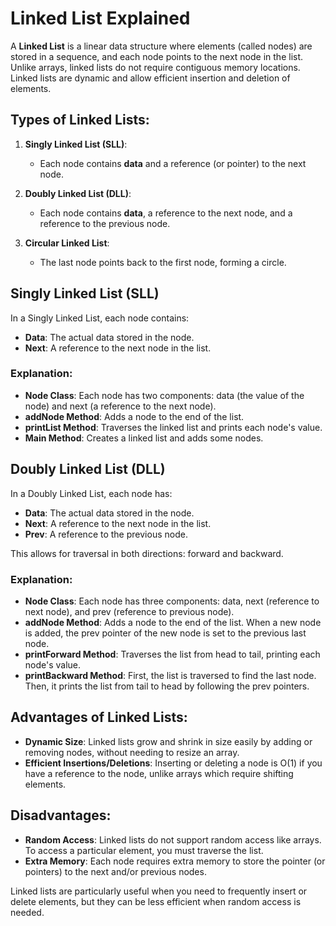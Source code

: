 # Linked List Explained

A **Linked List** is a linear data structure where elements (called nodes) are stored in a sequence, and each node points to the next node in the list. Unlike arrays, linked lists do not require contiguous memory locations. Linked lists are dynamic and allow efficient insertion and deletion of elements.

## Types of Linked Lists:

1. **Singly Linked List (SLL)**: 
   - Each node contains **data** and a reference (or pointer) to the next node.

2. **Doubly Linked List (DLL)**:
   - Each node contains **data**, a reference to the next node, and a reference to the previous node.

3. **Circular Linked List**:
   - The last node points back to the first node, forming a circle.

## Singly Linked List (SLL)

In a Singly Linked List, each node contains:

- **Data**: The actual data stored in the node.
- **Next**: A reference to the next node in the list.

### Explanation:

- **Node Class**: Each node has two components: data (the value of the node) and next (a reference to the next node).
- **addNode Method**: Adds a node to the end of the list.
- **printList Method**: Traverses the linked list and prints each node's value.
- **Main Method**: Creates a linked list and adds some nodes.

## Doubly Linked List (DLL)

In a Doubly Linked List, each node has:

- **Data**: The actual data stored in the node.
- **Next**: A reference to the next node in the list.
- **Prev**: A reference to the previous node.

This allows for traversal in both directions: forward and backward.

### Explanation:

- **Node Class**: Each node has three components: data, next (reference to next node), and prev (reference to previous node).
- **addNode Method**: Adds a node to the end of the list. When a new node is added, the prev pointer of the new node is set to the previous last node.
- **printForward Method**: Traverses the list from head to tail, printing each node's value.
- **printBackward Method**: First, the list is traversed to find the last node. Then, it prints the list from tail to head by following the prev pointers.

## Advantages of Linked Lists:

- **Dynamic Size**: Linked lists grow and shrink in size easily by adding or removing nodes, without needing to resize an array.
- **Efficient Insertions/Deletions**: Inserting or deleting a node is O(1) if you have a reference to the node, unlike arrays which require shifting elements.

## Disadvantages:

- **Random Access**: Linked lists do not support random access like arrays. To access a particular element, you must traverse the list.
- **Extra Memory**: Each node requires extra memory to store the pointer (or pointers) to the next and/or previous nodes.

Linked lists are particularly useful when you need to frequently insert or delete elements, but they can be less efficient when random access is needed.

